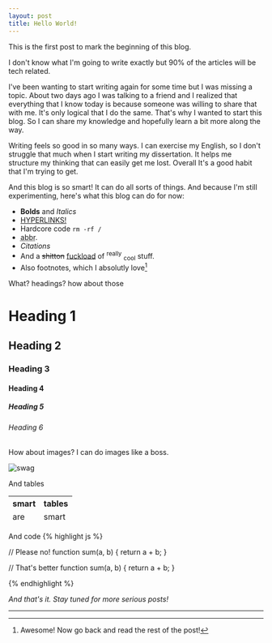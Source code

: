 ```yaml
---
layout: post
title: Hello World!
---
```


This is the first post to mark the beginning of this blog.

I don't know what I'm going to write exactly but 90% of the articles will be tech related.

I've been wanting to start writing again for some time but I was missing a topic. About two days ago I was talking to a friend and I realized that everything that I know today is because someone was willing to share that with me. It's only logical that I do the same. That's why I wanted to start this blog. So I can share my knowledge and hopefully learn a bit more along the way.

Writing feels so good in so many ways. I can exercise my English, so I don't struggle that much when I start writing my dissertation. It helps me structure my thinking that can easily get me lost. Overall It's a good habit that I'm trying to get.

And this blog is so smart! It can do all sorts of things. And because I'm still experimenting, here's what this blog can do for now:

+ **Bolds** and *Italics*
+ [HYPERLINKS!](#)
+ Hardcore code `rm -rf /`
+ <abbr title="Abbreviations">abbr</abbr>.
+ <cite>Citations</cite>
+ And a <del>shitton</del> <ins>fuckload</ins> of <sup>really</sup> <sub>cool</sub> stuff.
+ Also footnotes, which I absolutly love[^fn-omg]

What? headings? how about those

# Heading 1

## Heading 2

### Heading 3

#### Heading 4

##### Heading 5

###### Heading 6

How about images? I can do images like a boss.

![swag](http://www.zacuto.com/wp-content/uploads/2013/10/stock-footage-guide1.jpg)

And tables

<table>
  <thead>
    <tr>
      <th>smart</th>
      <th>tables</th>
    </tr>
  </thead>
  <tfoot>
    <tr>
      <td>are</td>
      <td>smart</td>
    </tr>
  </tfoot>
</table>

And code
{% highlight js %}

// Please no!
function sum(a, b)
{
    return a + b;
}


// That's better
function sum(a, b) {
    return a + b;
}

{% endhighlight %}


*And that's it. Stay tuned for more serious posts!*

---

[^fn-omg]: Awesome! Now go back and read the rest of the post!
